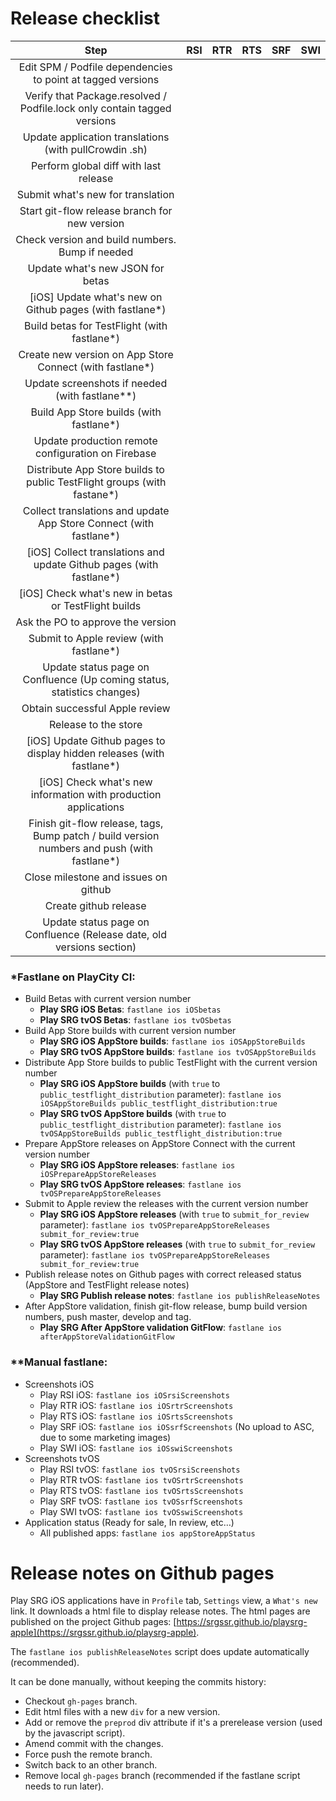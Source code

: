 # Release checklist

| Step | RSI | RTR | RTS | SRF | SWI |
|:--:|:--:|:--:|:--:|:--:|:--:|
| Edit SPM / Podfile dependencies to point at tagged versions ||||||
| Verify that Package.resolved / Podfile.lock only contain tagged versions ||||||
| Update application translations (with pullCrowdin .sh) ||||||
| Perform global diff with last release ||||||
| Submit what's new for translation ||||||
| Start git-flow release branch for new version ||||||
| Check version and build numbers. Bump if needed ||||||
| Update what's new JSON for betas ||||||
| [iOS] Update what's new on Github pages (with fastlane\*) ||||||
| Build betas for TestFlight (with fastlane\*) ||||||
| Create new version on App Store Connect (with fastlane\*) ||||||
| Update screenshots if needed (with fastlane\*\*) ||||||
| Build App Store builds (with fastlane\*) ||||||
| Update production remote configuration on Firebase ||||||
| Distribute App Store builds to public TestFlight groups (with fastane\*) ||||||
| Collect translations and update App Store Connect (with fastlane\*) ||||||
| [iOS] Collect translations and update Github pages (with fastlane\*) ||||||
| [iOS] Check what's new in betas or TestFlight builds ||||||
| Ask the PO to approve the version ||||||
| Submit to Apple review (with fastlane\*) ||||||
| Update status page on Confluence (Up coming status, statistics changes) ||||||
| Obtain successful Apple review ||||||
| Release to the store ||||||
| [iOS] Update Github pages to display hidden releases (with fastlane\*) ||||||
| [iOS] Check what's new information with production applications ||||||
| Finish git-flow release, tags, Bump patch / build version numbers and push (with fastlane\*) ||||||
| Close milestone and issues on github ||||||
| Create github release ||||||
| Update status page on Confluence (Release date, old versions section) ||||||

### \*Fastlane on PlayCity CI:

- Build Betas with current version number
	- **Play SRG iOS Betas**: `fastlane ios iOSbetas`
	- **Play SRG tvOS Betas**: `fastlane ios tvOSbetas`
- Build App Store builds with current version number
	- **Play SRG iOS AppStore builds**: `fastlane ios iOSAppStoreBuilds`
	- **Play SRG tvOS AppStore builds**: `fastlane ios tvOSAppStoreBuilds`
- Distribute App Store builds to public TestFlight with the current version number
	- **Play SRG iOS AppStore builds** (with `true` to `public_testflight_distribution` parameter): `fastlane ios iOSAppStoreBuilds public_testflight_distribution:true`
	- **Play SRG tvOS AppStore builds** (with `true` to `public_testflight_distribution` parameter): `fastlane ios tvOSAppStoreBuilds public_testflight_distribution:true`
- Prepare AppStore releases on AppStore Connect with the current version number
	- **Play SRG iOS AppStore releases**: `fastlane ios iOSPrepareAppStoreReleases`
	- **Play SRG tvOS AppStore releases**: `fastlane ios tvOSPrepareAppStoreReleases`
- Submit to Apple review the releases with the current version number
	- **Play SRG iOS AppStore releases** (with `true` to `submit_for_review` parameter): `fastlane ios tvOSPrepareAppStoreReleases submit_for_review:true`
	- **Play SRG tvOS AppStore releases** (with `true` to `submit_for_review` parameter):  `fastlane ios tvOSPrepareAppStoreReleases submit_for_review:true`
- Publish release notes on Github pages with correct released status (AppStore and TestFlight release notes)
 	- **Play SRG Publish release notes**: `fastlane ios publishReleaseNotes`
- After AppStore validation, finish git-flow release, bump build version numbers, push master, develop and tag.
 	- **Play SRG After AppStore validation GitFlow**: `fastlane ios afterAppStoreValidationGitFlow`

### \*\*Manual fastlane:

- Screenshots iOS
	- Play RSI iOS: `fastlane ios iOSrsiScreenshots`
	- Play RTR iOS: `fastlane ios iOSrtrScreenshots`
	- Play RTS iOS: `fastlane ios iOSrtsScreenshots`
	- Play SRF iOS: `fastlane ios iOSsrfScreenshots` (No upload to ASC, due to some marketing images)
	- Play SWI iOS: `fastlane ios iOSswiScreenshots`
- Screenshots tvOS
	- Play RSI tvOS: `fastlane ios tvOSrsiScreenshots`
	- Play RTR tvOS: `fastlane ios tvOSrtrScreenshots`
	- Play RTS tvOS: `fastlane ios tvOSrtsScreenshots`
	- Play SRF tvOS: `fastlane ios tvOSsrfScreenshots`
	- Play SWI tvOS: `fastlane ios tvOSswiScreenshots`
- Application status (Ready for sale, In review, etc…)
	- All published apps: `fastlane ios appStoreAppStatus`

# Release notes on Github pages

Play SRG iOS applications have in `Profile` tab, `Settings` view, a `What's new` link.
It downloads a html file to display release notes. The html pages are published on the project Github pages: [https://srgssr.github.io/playsrg-apple](https://srgssr.github.io/playsrg-apple).

The `fastlane ios publishReleaseNotes` script does update automatically (recommended).

It can be done manually, without keeping the commits history:

- Checkout `gh-pages` branch.
- Edit html files with a new `div` for a new version.
- Add or remove the `preprod` div attribute if it's a prerelease version (used by the javascript script).
- Amend commit with the changes.
- Force push the remote branch.
- Switch back to an other branch.
- Remove local `gh-pages` branch (recommended if the fastlane script needs to run later).
